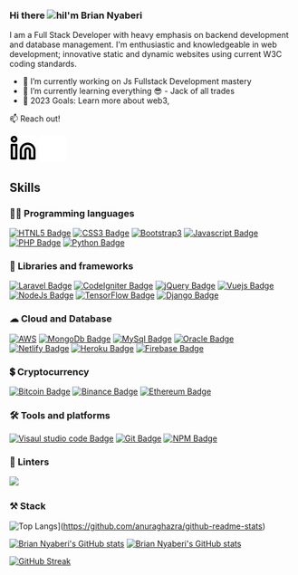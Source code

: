 <!--
**BrianNyaberi/BrianNyaberi** is a ✨ _special_ ✨ repository because its `README.md` (this file) appears on your GitHub profile.
-->

### Hi there <img src="https://user-images.githubusercontent.com/1303154/88677602-1635ba80-d120-11ea-84d8-d263ba5fc3c0.gif" width="28px" height="28px" alt="hi" />I'm Brian Nyaberi 

I am a Full Stack Developer with heavy emphasis on backend development and database management. I'm enthusiastic and knowledgeable in web development; innovative static and dynamic websites using current W3C coding standards.

- 🔭 I’m currently working on Js Fullstack Development mastery
- 🌱 I’m currently learning everything 😎 - Jack of all trades
- 🥅 2023 Goals: Learn more about web3, 

:mailbox: Reach out!

[![website](./img/linkedin-light.svg)](https://www.linkedin.com/in/brian-nyaberi-91572115a#gh-light-mode-only)
[![website](./img/linkedin-dark.svg)](https://www.linkedin.com/in/brian-nyaberi-91572115a#gh-dark-mode-only)
&nbsp;&nbsp;

## Skills

### 👨‍💻 Programming languages

[![HTNL5 Badge](https://img.shields.io/badge/HTML5-E34F26?style=for-the-badge&logo=html5&logoColor=white)](#) [![CSS3 Badge](https://img.shields.io/badge/CSS3-1572B6?style=for-the-badge&logo=css3&logoColor=white)](#) [![Bootstrap3](https://img.shields.io/badge/Bootstrap-563D7C?style=for-the-badge&logo=bootstrap&logoColor=white)](#) [![Javascript Badge](https://img.shields.io/badge/JavaScript-323330?style=for-the-badge&logo=javascript&logoColor=F7DF1E)](#) [![PHP Badge](https://img.shields.io/badge/PHP-777BB4?style=for-the-badge&logo=php&logoColor=white)](#) [![Python Badge](https://img.shields.io/badge/Python-FFD43B?style=for-the-badge&logo=python&logoColor=blue)](#)

### 🚀 Libraries and frameworks

[![Laravel Badge](https://img.shields.io/badge/Laravel-FF2D20?style=for-the-badge&logo=laravel&logoColor=white)](#) [![CodeIgniter Badge](https://img.shields.io/badge/Codeigniter-EF4223?style=for-the-badge&logo=codeigniter&logoColor=white)](#) [![jQuery Badge](https://img.shields.io/badge/jQuery-0769AD?style=for-the-badge&logo=jquery&logoColor=white)](#) [![Vuejs Badge](https://img.shields.io/badge/Vue.js-35495E?style=for-the-badge&logo=vuedotjs&logoColor=4FC08D)](#) [![NodeJs Badge](https://img.shields.io/badge/Node.js-339933?style=for-the-badge&logo=nodedotjs&logoColor=white)](#) [![TensorFlow Badge](https://img.shields.io/badge/TensorFlow-FF6F00?style=for-the-badge&logo=TensorFlow&logoColor=white)](#) [![Django Badge](https://img.shields.io/badge/Django-092E20?style=for-the-badge&logo=django&logoColor=green)](#)


### ☁ Cloud and Database

[![AWS](https://img.shields.io/badge/Amazon_AWS-FF9900?style=for-the-badge&logo=amazonaws&logoColor=white)](#) [![MongoDb Badge](https://img.shields.io/badge/MongoDB-4EA94B?style=for-the-badge&logo=mongodb&logoColor=white)](#) [![MySql Badge](https://img.shields.io/badge/MySQL-005C84?style=for-the-badge&logo=mysql&logoColor=white)](#)  [![Oracle Badge](https://img.shields.io/badge/Oracle-F80000?style=for-the-badge&logo=Oracle&logoColor=white)](#) [![Netlify Badge](https://img.shields.io/badge/Netlify-00C7B7?style=for-the-badge&logo=netlify&logoColor=white)](#) [![Heroku Badge](https://img.shields.io/badge/Heroku-430098?style=for-the-badge&logo=heroku&logoColor=white)](#) [![Firebase Badge](https://img.shields.io/badge/firebase-ffca28?style=for-the-badge&logo=firebase&logoColor=black)](#)

### 💲 Cryptocurrency 
[![Bitcoin Badge](https://img.shields.io/badge/Bitcoin-000000?style=for-the-badge&logo=bitcoin&logoColor=white)](#) [![Binance Badge](https://img.shields.io/badge/Binance-FCD535?style=for-the-badge&logo=binance&logoColor=white)](#) [![Ethereum Badge](https://img.shields.io/badge/Ethereum-3C3C3D?style=for-the-badge&logo=Ethereum&logoColor=white)](#)

### 🛠 Tools and platforms

[![Visaul studio code Badge](https://img.shields.io/badge/Visual_Studio_Code-0078D4?style=for-the-badge&logo=visual%20studio%20code&logoColor=white)](#) [![Git Badge](https://img.shields.io/badge/GIT-E44C30?style=for-the-badge&logo=git&logoColor=white)](#) [![NPM Badge](	https://img.shields.io/badge/npm-CB3837?style=for-the-badge&logo=npm&logoColor=white)](#) 

### 🧐 Linters
[![](https://img.shields.io/badge/eslint-3A33D1?style=for-the-badge&logo=eslint&logoColor=white)](#)

### ⚒️ Stack 
![Top Langs](https://github-readme-stats.vercel.app/api/top-langs/?username=BrianNyaberi&layout=donut)](https://github.com/anuraghazra/github-readme-stats)

[![Brian Nyaberi's GitHub stats](https://github-readme-stats.vercel.app/api?username=BrianNyaberi&count_private=true&show_icons=true&theme=dark)](https://github.com/anuraghazra/github-readme-stats) [![Brian Nyaberi's GitHub stats](https://github-readme-stats.vercel.app/api/top-langs/?username=BrianNyaberi&langs_count=8&theme=dark&count_private=true&show_icons=true&layout=compact&hide_border=true&include_all_commits=true&&icon_color=fb8c00&title_color=FB8C00&bg_color=0d1117)](https://github.com/anuraghazra/github-readme-stats)

 [![GitHub Streak](https://github-readme-streak-stats.herokuapp.com?user=BrianNyaberi&theme=dark&hide_border=true&ring=FB8C00&background=0d1117)](https://git.io/streak-stats) 
 
